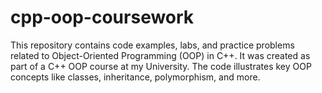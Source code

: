 # cpp-oop-coursework
This repository contains code examples, labs, and practice problems related to Object-Oriented Programming (OOP) in C++. It was created as part of a C++ OOP course at my University. The code illustrates key OOP concepts like classes, inheritance, polymorphism, and more.
